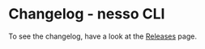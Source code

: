 # Changelog - nesso CLI
To see the changelog, have a look at the [Releases](https://github.com/dyvenia/nesso-cli/releases) page.